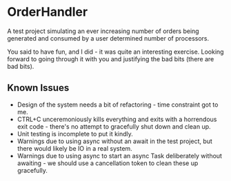 # OrderHandler

A test project simulating an ever increasing number of orders being generated and consumed by a user determined number of processors.

You said to have fun, and I did - it was quite an interesting exercise. 
Looking forward to going through it with you and justifying the bad bits (there are bad bits).

## Known Issues

- Design of the system needs a bit of refactoring - time constraint got to me.
- CTRL+C unceremoniously kills everything and exits with a horrendous exit code - there's no attempt to gracefully shut down and clean up.
- Unit testing is incomplete to put it kindly.
- Warnings due to using async without an await in the test project, but there would likely be IO in a real system.
- Warnings due to using async to start an async Task deliberately without awaiting - we should use a cancellation token to clean these up gracefully.

